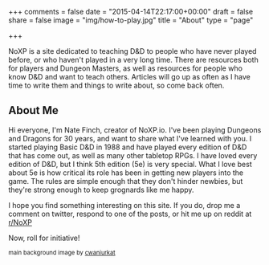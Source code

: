 +++
comments = false
date = "2015-04-14T22:17:00+00:00"
draft = false
share = false
image = "img/how-to-play.jpg"
title = "About"
type = "page"

+++

NoXP is a site dedicated to teaching D&D to people who have never played before,
or who haven't played in a very long time.  There are resources both for players
and Dungeon Masters, as well as resources for people who know D&D and want to
teach others.  Articles will go up as often as I have time to write them and
things to write about, so come back often.

## About Me

Hi everyone, I'm Nate Finch, creator of NoXP.io.  I've been playing Dungeons and
Dragons for 30 years, and want to share what I've learned with you.  I started
playing Basic D&D in 1988 and have played every edition of D&D that has come
out, as well as many other tabletop RPGs.  I have loved every edition of D&D,
but I think 5th edition (5e) is very special.  What I love best about 5e is how
critical its role has been in getting new players into the game.  The rules are
simple enough that they don't hinder newbies, but they're strong enough to keep
grognards like me happy.

I hope you find something interesting on this site.  If you do, drop me a
comment on twitter, respond to one of the posts, or hit me up on reddit at
[r/NoXP](https://reddit.com/r/NoXP)

Now, roll for initiative! 

<sup>main background image by [cwaniurkat](http://www.desktopimages.org/wallpaper/580294/wings-dragons-horns-fantasy-art-artwork-3d-1920x1200-wallpaper)</sup>